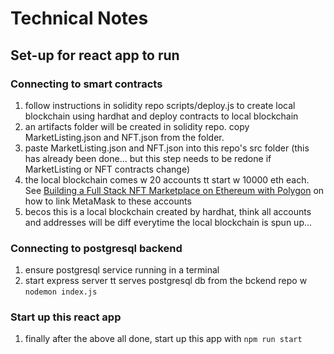 # Technical Notes

## Set-up for react app to run

### Connecting to smart contracts

1. follow instructions in solidity repo scripts/deploy.js to create local blockchain using hardhat and deploy contracts to local blockchain
2. an artifacts folder will be created in solidity repo. copy MarketListing.json and NFT.json from the folder.
3. paste MarketListing.json and NFT.json into this repo's src folder (this has already been done... but this step needs to be redone if MarketListing or NFT contracts change)
4. the local blockchain comes w 20 accounts tt start w 10000 eth each. See [Building a Full Stack NFT Marketplace on Ethereum with Polygon](https://dev.to/dabit3/building-scalable-full-stack-apps-on-ethereum-with-polygon-2cfb) on how to link MetaMask to these accounts
5. becos this is a local blockchain created by hardhat, think all accounts and addresses will be diff everytime the local blockchain is spun up...

### Connecting to postgresql backend

1. ensure postgresql service running in a terminal
2. start express server tt serves postgresql db from the bckend repo w `nodemon index.js`

### Start up this react app

1. finally after the above all done, start up this app with `npm run start`
